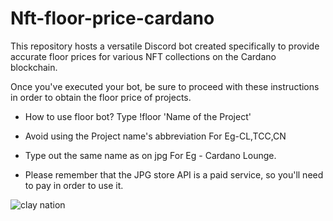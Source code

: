 # Nft-floor-price-cardano
This repository hosts a versatile Discord bot created specifically to provide accurate floor prices for various NFT collections on the Cardano blockchain.

Once you've executed your bot, be sure to proceed with these instructions in order to obtain the floor price of projects.

- How to use floor bot?
Type !floor <Space> 'Name of the Project'

- Avoid using the Project name's abbreviation
For Eg-CL,TCC,CN

- Type out the same name as on jpg
For Eg - Cardano Lounge.

- Please remember that the JPG store API is a paid service, so you'll need to pay in order to use it.

![clay nation](https://github.com/Aakash-1803/Nft-floor-price-cardano/assets/145561585/ba57481a-75e7-4a2e-8e78-3f94dea38b33)






